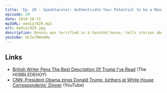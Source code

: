 ```yaml
---
title: 'Ep. 29 - Spooktacular: Authenticate Your Potential to be a Mannequin'
episode: 29
date: 2019-10-11
mp3URL: media/029.mp3
art: media/029.jpg
description: Dennis was terrified in a haunted house, tells stories about working at haunted houses, and Erik reads a fantastically scathing description of Trump.
youtube: mCIeJ9Wsm0w
---
```


## Links

- [British Writer Pens The Best Description Of Trump I’ve Read](https://thehobbledehoy.com/2019/03/08/british-writer-pens-the-best-description-of-trump-ive-read/) (The HOBBLEDEHOY)
- [CNN: President Obama zings Donald Trump, birthers at White House Correspondents' Dinner](https://www.youtube.com/watch?v=zeGpLg0b3DE) (YouTube)
